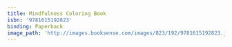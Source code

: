 ```yaml
---
title: Mindfulness Coloring Book
isbn: '9781615192823'
binding: Paperback
image_path: 'http://images.booksense.com/images/823/192/9781615192823.jpg'
---
```


